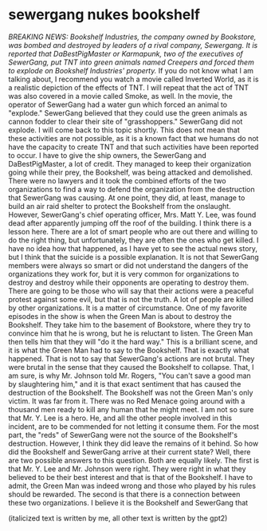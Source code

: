 # sewergang nukes bookshelf
*BREAKING NEWS: Bookshelf Industries, the company owned by Bookstore, was bombed and destroyed by leaders of a rival company, Sewergang. It is reported that DaBestPigMaster or Karmapunk, two of the executives of SewerGang, put TNT into green animals named Creepers and forced them to explode on Bookshelf Industries' property.* If you do not know what I am talking about, I recommend you watch a movie called Inverted World, as it is a realistic depiction of the effects of TNT.  I will repeat that the act of TNT was also covered in a movie called Smoke, as well.  In the movie, the operator of SewerGang had a water gun which forced an animal to "explode."  SewerGang believed that they could use the green animals as cannon fodder to clear their site of "grasshoppers."
SewerGang did not explode.
I will come back to this topic shortly.  This does not mean that these activities are not possible, as it is a known fact that we humans do not have the capacity to create TNT and that such activities have been reported to occur.
I have to give the ship owners, the SewerGang and DaBestPigMaster, a lot of credit.  They managed to keep their organization going while their prey, the Bookshelf, was being attacked and demolished.  There were no lawyers and it took the combined efforts of the two organizations to find a way to defend the organization from the destruction that SewerGang was causing.  At one point, they did, at least, manage to build an air raid shelter to protect the Bookshelf from the onslaught.
However, SewerGang's chief operating officer, Mrs. Matt Y. Lee, was found dead after apparently jumping off the roof of the building.
I think there is a lesson here.  There are a lot of smart people who are out there and willing to do the right thing, but unfortunately, they are often the ones who get killed.  I have no idea how that happened, as I have yet to see the actual news story, but I think that the suicide is a possible explanation.  It is not that SewerGang members were always so smart or did not understand the dangers of the organizations they work for, but it is very common for organizations to destroy and destroy while their opponents are operating to destroy them.  There are going to be those who will say that their actions were a peaceful protest against some evil, but that is not the truth.  A lot of people are killed by other organizations.  It is a matter of circumstance.
One of my favorite episodes in the show is when the Green Man is about to destroy the Bookshelf.  They take him to the basement of Bookstore, where they try to convince him that he is wrong, but he is reluctant to listen.  The Green Man then tells him that they will "do it the hard way."  This is a brilliant scene, and it is what the Green Man had to say to the Bookshelf.  That is exactly what happened.
That is not to say that SewerGang's actions are not brutal.  They were brutal in the sense that they caused the Bookshelf to collapse.  That, I am sure, is why Mr. Johnson told Mr. Rogers, "You can't save a good man by slaughtering him," and it is that exact sentiment that has caused the destruction of the Bookshelf.  The Bookshelf was not the Green Man's only victim.  It was far from it.  There was no Red Menace going around with a thousand men ready to kill any human that he might meet.  I am not so sure that Mr. Y. Lee is a hero.  He, and all the other people involved in this incident, are to be commended for not letting it consume them.  For the most part, the "reds" of SewerGang were not the source of the Bookshelf's destruction.  However, I think they did leave the remains of it behind.
So how did the Bookshelf and SewerGang arrive at their current state?  Well, there are two possible answers to this question.  Both are equally likely.  The first is that Mr. Y. Lee and Mr. Johnson were right.  They were right in what they believed to be their best interest and that is that of the Bookshelf.  I have to admit, the Green Man was indeed wrong and those who played by his rules should be rewarded.  The second is that there is a connection between these two organizations.  I believe it is the Bookshelf and SewerGang that

(italicized text is written by me, all other text is written by the gpt2)
